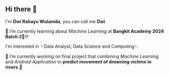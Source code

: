 ## Hi there 👋

I'm **Dwi Rahayu Wulanida**, you can call me **Dwi**

🌱 I’m currently learning about *Machine Learning* at **Bangkit Academy 2024 Batch 2**💖!!!

I'm interested in ✨Data Analyst, Data Science and Computing✨

🔭 I’m currently working on final project that combining *Machine Learning* and *Android Application* to **predict movement of drowning victims in rivers.🌊**

<!--
**dwirwlnd/dwirwlnd** is a ✨ _special_ ✨ repository because its `README.md` (this file) appears on your GitHub profile.

Here are some ideas to get you started:


- 
- 👯 I’m looking to collaborate on ...
- 🤔 I’m looking for help with ...
- 💬 Ask me about ...
- 📫 How to reach me: ...
- 😄 Pronouns: ...
- ⚡ Fun fact: ...
-->
